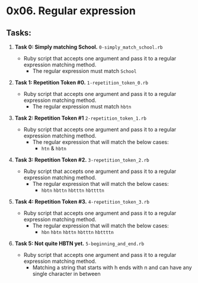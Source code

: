 # 0x06. Regular expression

## Tasks:

1. **Task 0: Simply matching School.** `0-simply_match_school.rb`
   - Ruby script that accepts one argument and pass it to a regular expression matching method.
     - The regular expression must match `School`

2. **Task 1: Repetition Token #0.** `1-repetition_token_0.rb`
   - Ruby script that accepts one argument and pass it to a regular expression matching method.
     - The regular expression must match `hbtn`

3. **Task 2: Repetition Token #1** `2-repetition_token_1.rb`
   - Ruby script that accepts one argument and pass it to a regular expression matching method.
     - The regular expression that will match the below cases:
       - `htn` & `hbtn`

4. **Task 3: Repetition Token #2.** `3-repetition_token_2.rb`
   - Ruby script that accepts one argument and pass it to a regular expression matching method.
     - The regular expression that will match the below cases:
       - `hbtn` `hbttn` `hbtttn` `hbttttn`

5. **Task 4: Repetition Token #3.** `4-repetition_token_3.rb`
   - Ruby script that accepts one argument and pass it to a regular expression matching method.
     - The regular expression that will match the below cases:
       - `hbn` `hbtn` `hbttn` `hbtttn` `hbttttn`

6. **Task 5: Not quite HBTN yet.** `5-beginning_and_end.rb`
   - Ruby script that accepts one argument and pass it to a regular expression matching method.
     - Matching a string that starts with h ends with n and can have any single character in between

